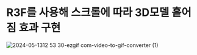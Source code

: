 # R3F를 사용해 스크롤에 따라 3D모델 흩어짐 효과 구현
![2024-05-1312 53 30-ezgif com-video-to-gif-converter (1)](https://github.com/jjinichoi/r3f_explosion/assets/85990741/f55ec438-83e4-4859-9b20-1418771b70f3)
